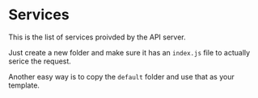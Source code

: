# Services 
This is the list of services proivded by the API server. 

Just create a new folder and make sure it has an `index.js` file to 
actually serice the request. 

Another easy way is to copy the `default` folder and use that as 
your template. 
